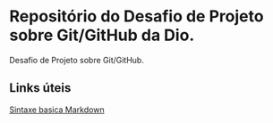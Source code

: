 # Repositório do Desafio de Projeto sobre Git/GitHub da Dio.
Desafio de Projeto sobre Git/GitHub.

## Links úteis
[Sintaxe basica Markdown](https://www.markdownguide.org/basic-syntax/)
